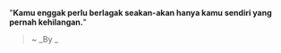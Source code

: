 "**Kamu enggak perlu berlagak seakan-akan hanya kamu sendiri yang pernah kehilangan.**"

> ~ _By _  

